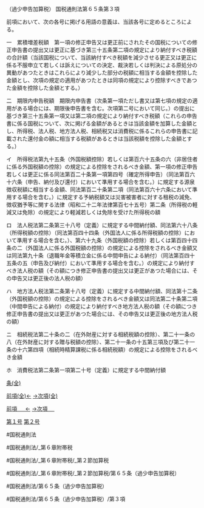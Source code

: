 （過少申告加算税）
国税通則法第６５条第３項

前項において、次の各号に掲げる用語の意義は、当該各号に定めるところによる。

一　累積増差税額　第一項の修正申告又は更正前にされたその国税についての修正申告書の提出又は更正に基づき第三十五条第二項の規定により納付すべき税額の合計額（当該国税について、当該納付すべき税額を減少させる更正又は更正に係る不服申立て若しくは訴えについての決定、裁決若しくは判決による原処分の異動があつたときはこれらにより減少した部分の税額に相当する金額を控除した金額とし、次項の規定の適用があつたときは同項の規定により控除すべきであつた金額を控除した金額とする。）

二　期限内申告税額　期限内申告書（次条第一項ただし書又は第七項の規定の適用がある場合には、期限後申告書を含む。次項第二号において同じ。）の提出に基づき第三十五条第一項又は第二項の規定により納付すべき税額（これらの申告書に係る国税について、次に掲げる金額があるときは当該金額を加算した金額とし、所得税、法人税、地方法人税、相続税又は消費税に係るこれらの申告書に記載された還付金の額に相当する税額があるときは当該税額を控除した金額とする。）

イ　所得税法第九十五条（外国税額控除）若しくは第百六十五条の六（非居住者に係る外国税額の控除）の規定による控除をされるべき金額、第一項の修正申告若しくは更正に係る同法第百二十条第一項第四号（確定所得申告）（同法第百六十六条（申告、納付及び還付）において準用する場合を含む。）に規定する源泉徴収税額に相当する金額、同法第百二十条第二項（同法第百六十六条において準用する場合を含む。）に規定する予納税額又は災害被害者に対する租税の減免、徴収猶予等に関する法律（昭和二十二年法律第百七十五号）第二条（所得税の軽減又は免除）の規定により軽減若しくは免除を受けた所得税の額

ロ　法人税法第二条第三十八号（定義）に規定する中間納付額、同法第六十八条（所得税額の控除）（同法第百四十四条（外国法人に係る所得税額の控除）において準用する場合を含む。）、第六十九条（外国税額の控除）若しくは第百四十四条の二（外国法人に係る外国税額の控除）の規定による控除をされるべき金額又は同法第九十条（退職年金等積立金に係る中間申告による納付）（同法第百四十五条の五（申告及び納付）において準用する場合を含む。）の規定により納付すべき法人税の額（その額につき修正申告書の提出又は更正があつた場合には、その申告又は更正後の法人税の額）

ハ　地方法人税法第二条第十八号（定義）に規定する中間納付額、同法第十二条（外国税額の控除）の規定による控除をされるべき金額又は同法第二十条第二項（中間申告による納付）の規定により納付すべき地方法人税の額（その額につき修正申告書の提出又は更正があつた場合には、その申告又は更正後の地方法人税の額）

ニ　相続税法第二十条の二（在外財産に対する相続税額の控除）、第二十一条の八（在外財産に対する贈与税額の控除）、第二十一条の十五第三項及び第二十一条の十六第四項（相続時精算課税に係る相続税額）の規定による控除をされるべき金額

ホ　消費税法第二条第一項第二十号（定義）に規定する中間納付額

[条(全)](国税通則法＿＿＿＿＿第６５条_.md)

[前項(全)←](国税通則法＿＿＿＿＿第６５条第２項_.md)    [→次項(全)](国税通則法＿＿＿＿＿第６５条第４項_.md)

[前項 　 ←](国税通則法＿＿＿＿＿第６５条第２項.md)    [→次項 　 ](国税通則法＿＿＿＿＿第６５条第４項.md)

[第１号](国税通則法＿＿＿＿＿第６５条第３項第１号.md)  [第２号](国税通則法＿＿＿＿＿第６５条第３項第２号.md)  

#国税通則法

#国税通則法/_第６章附帯税

#国税通則法/_第６章附帯税/_第２節加算税

#国税通則法/_第６章附帯税/_第２節加算税/第６５条（過少申告加算税）

#国税通則法/第６５条（過少申告加算税）

#国税通則法/第６５条（過少申告加算税）/第３項

